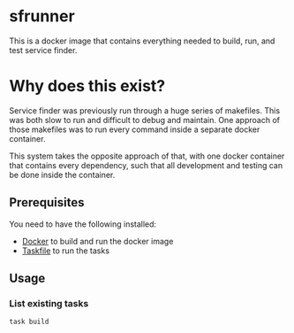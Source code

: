 # sfrunner

This is a docker image that contains everything needed to build,
run, and test service finder.

# Why does this exist?

Service finder was previously run through a huge series
of makefiles.  This was both slow to run and difficult to
debug and maintain.  One approach of those makefiles was
to run every command inside a separate docker container.

This system takes the opposite approach of that, with one
docker container that contains every dependency, such that
all development and testing can be done inside the container.
      
## Prerequisites

You need to have the following installed:

- [Docker](https://www.docker.com/) to build and run the docker image
- [Taskfile](https://taskfile.dev/#/installation) to run the tasks

## Usage

### List existing tasks

```bash
task build
```

